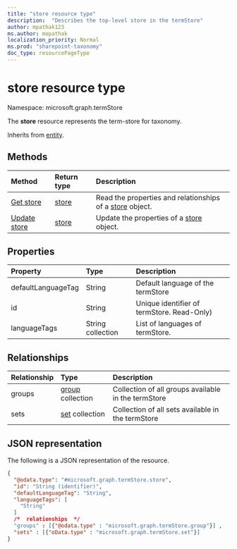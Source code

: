 ```yaml
---
title: "store resource type"
description:  "Describes the top-level store in the termStore"
author: mpathak123
ms.author: mopathak
localization_priority: Normal
ms.prod: "sharepoint-taxonomy"
doc_type: resourcePageType
---
```


# store resource type

Namespace: microsoft.graph.termStore

The **store** resource represents the term-store for taxonomy.


Inherits from [entity](../resources/entity.md).

## Methods
|Method|Return type|Description|
|:---|:---|:---|
|[Get store](../api/termstore-store-get.md)|[store](../resources/termstore-store.md)|Read the properties and relationships of a [store](../resources/termstore-store.md) object.|
|[Update store](../api/termstore-store-update.md)|[store](../resources/termstore-store.md)|Update the properties of a [store](../resources/termstore-store.md) object.|

## Properties
|Property|Type|Description|
|:---|:---|:---|
|defaultLanguageTag|String|Default language of the termStore|
|id|String|Unique identifier of termStore. Read-Only)|
|languageTags|String collection|List of languages of termStore.|

## Relationships
|Relationship|Type|Description|
|:---|:---|:---|
|groups|[group](../resources/termstore-group.md) collection|Collection of all groups available in the termStore|
|sets|[set](../resources/termstore-set.md) collection|Collection of all sets available in the termStore|

## JSON representation
The following is a JSON representation of the resource.
<!-- {
  "blockType": "resource",
  "keyProperty": "id",
  "@odata.type": "microsoft.graph.termStore.store",
  "baseType": "microsoft.graph.entity",
  "openType": false
}
-->
``` json
{
  "@odata.type": "#microsoft.graph.termStore.store",
  "id": "String (identifier)",
  "defaultLanguageTag": "String",
  "languageTags": [
    "String"
  ]
  /*  relationships  */
  "groups" : [{"@odata.type" : "microsoft.graph.termStore.group"}] ,
  "sets" : [{"oData.type" : "microsoft.graph.termStore.set"}]
}
```

<!--
{
  "type": "#page.annotation",
  "description": "TermStore is the top-level entity used for managing taxonomy for a client",
  "keywords": "termStore,facet,resource",
  "section": "documentation",
  "tocPath": "TermStore",
  "tocBookmarks": {
    "Resources/termStore.store": "#"
  },
  "suppressions": []
}
-->
